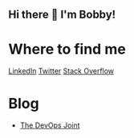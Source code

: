 ## Hi there 👋 I'm Bobby!

<!--
**jbobbylopez/jbobbylopez** is a ✨ _special_ ✨ repository because its `README.md` (this file) appears on your GitHub profile.

Here are some ideas to get you started:

- 🔭 I’m currently working on ...
- 🌱 I’m currently learning ...
- 👯 I’m looking to collaborate on ...
- 🤔 I’m looking for help with ...
- 💬 Ask me about ...
- 📫 How to reach me: ...
- 😄 Pronouns: ...
- ⚡ Fun fact: ...

![My stats](https://github-readme-stats.vercel.app/api?username=jbobbylopez&show_icons=true)
-->

# Where to find me
[LinkedIn](https://www.linkedin.com/in/jbobbylopez/)
[Twitter](https://x.com/jbobbylopez)
[Stack Overflow](https://stackoverflow.com/users/282982/jbobbylopez)


# Blog
<!--START_SECTION:feed-->
* [The DevOps Joint](https://thedevopsjoint.com/)
<!--END_SECTION:feed-->
